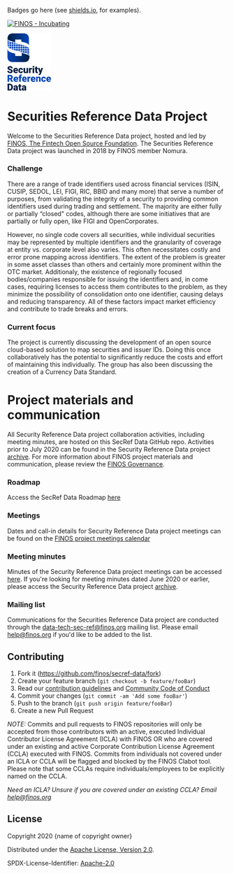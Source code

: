 Badges go here (see [shields.io](https://shields.io/), for examples).

[![FINOS - Incubating](https://cdn.jsdelivr.net/gh/finos/contrib-toolbox@master/images/badge-incubating.svg)](https://finosfoundation.atlassian.net/wiki/display/FINOS/Incubating)

<img src="https://github.com/finos/finos-landscape/blob/master/hosted_logos/security-reference-data.svg" width="100">

# Securities Reference Data Project 

Welcome to the Securities Reference Data project, hosted and led by [FINOS, The Fintech Open Source Foundation](https://www.finos.org). The Securities Reference Data project was launched in 2018 by FINOS member Nomura. 

### Challenge
There are a range of trade identifiers used across financial services (ISIN, CUSIP, SEDOL, LEI, FIGI, RIC, BBID and many more) that serve a number of purposes, from validating the integrity of a security to providing common identifiers used during trading and settlement. The majority are either fully or partially “closed" codes, although there are some initiatives that are partially or fully open, like FIGI and OpenCorporates.

However, no single code covers all securities, while individual securities may be represented by multiple identifiers and the granularity of coverage at entity vs. corporate level also varies. This often necessitates costly and error prone mapping across identifiers. The extent of the problem is greater in some asset classes than others and certainly more prominent within the OTC market.
Additionaly, the existence of regionally focused bodies/companies responsible for issuing the identifiers and, in come cases, requiring licenses to access them contributes to the problem, as they minimize the possibility of consolidation onto one identifier, causing delays and reducing transparency. All of these factors impact market efficiency and contribute to trade breaks and errors.

### Current focus
The project is currently discussing the development of an open source cloud-based solution to map securities and issuer IDs. Doing this once collaboratively has the potential to significantly reduce the costs and effort of maintaining this individually. The group has also been discussing the creation of a Currency Data Standard.

# Project materials and communication
All Security Reference Data project collaboration activities, including meeting minutes, are hosted on this SecRef Data GitHub repo. Activities prior to July 2020 can be found in the Security Reference Data project [archive](https://finosfoundation.atlassian.net/wiki/spaces/DT/pages/656834673/Security+Reference+Data+Project). For more information about FINOS project materials and communication, please review the [FINOS Governance](https://github.com/finos/community/blob/master/governance/Collaborative-Principles.md).

### Roadmap
Access the SecRef Data Roadmap [here](https://github.com/finos/secref-data/issues/25)

### Meetings
Dates and call-in details for Security Reference Data project meetings can be found on the [FINOS project meetings calendar](https://calendar.google.com/calendar/u/0/embed?src=finos.org_fac8mo1rfc6ehscg0d80fi8jig@group.calendar.google.com&ctz=America/New_York)

### Meeting minutes
Minutes of the Security Reference Data project meetings can be accessed [here](https://github.com/finos/secref-data/issues?q=label%3Ameeting+). If you're looking for meeting minutes dated June 2020 or earlier, please access the Security Reference Data project [archive](https://finosfoundation.atlassian.net/wiki/spaces/DT/pages/656834678/Minutes+of+the+Security+Reference+Data+Project).

### Mailing list
Communications for the Securities Reference Data project are conducted through the data-tech-sec-ref@finos.org mailing list. Please email help@finos.org if you'd like to be added to the list.

  
## Contributing

1. Fork it (<https://github.com/finos/secref-data/fork>)
2. Create your feature branch (`git checkout -b feature/fooBar`)
3. Read our [contribution guidelines](.github/CONTRIBUTING.md) and [Community Code of Conduct](https://www.finos.org/code-of-conduct)
4. Commit your changes (`git commit -am 'Add some fooBar'`)
5. Push to the branch (`git push origin feature/fooBar`)
6. Create a new Pull Request

_NOTE:_ Commits and pull requests to FINOS repositories will only be accepted from those contributors with an active, executed Individual Contributor License Agreement (ICLA) with FINOS OR who are covered under an existing and active Corporate Contribution License Agreement (CCLA) executed with FINOS. Commits from individuals not covered under an ICLA or CCLA will be flagged and blocked by the FINOS Clabot tool. Please note that some CCLAs require individuals/employees to be explicitly named on the CCLA.

*Need an ICLA? Unsure if you are covered under an existing CCLA? Email [help@finos.org](mailto:help@finos.org)*


## License

Copyright 2020 {name of copyright owner}

Distributed under the [Apache License, Version 2.0](http://www.apache.org/licenses/LICENSE-2.0).

SPDX-License-Identifier: [Apache-2.0](https://spdx.org/licenses/Apache-2.0)

